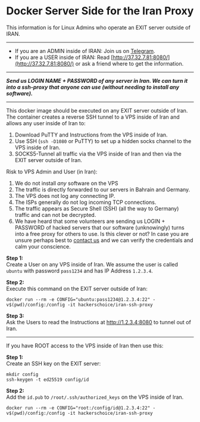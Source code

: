 # Docker Server Side for the Iran Proxy 

This information is for Linux Admins who operate an EXIT server outside of IRAN.

---
* If you are an ADMIN inside of IRAN: Join us on [Telegram](https://t.me/+tIblf9hhvBAwOGNk).  
* If you are a USER inside of IRAN: Read [http://37.32.7.81:8080/](http://37.32.7.81:8080/) or ask a friend where to get the information.

---

***Send us LOGIN NAME + PASSWORD of any server in Iran. We can turn it into a ssh-proxy that anyone can use (without needing to install any software).***

---

This docker image should be executed on any EXIT server outside of Iran. The container creates a reverse SSH tunnel to a VPS inside of Iran and allows any user inside of Iran to:
1. Download PuTTY and Instructions from the VPS inside of Iran.
1. Use SSH (`ssh -D1080` or PuTTY) to set up a hidden socks channel to the VPS inside of Iran.
1. SOCKS5-Tunnel all traffic via the VPS inside of Iran and then via the EXIT server outside of Iran.

Risk to VPS Admin and User (in Iran):
1. We do not install _any_ software on the VPS
1. The traffic is directly forwarded to our servers in Bahrain and Germany.
2. The VPS does not log any connecting IP.
3. The ISPs generally do not log incoming TCP connections.
5. The traffic appears as Secure Shell (SSH) (all the way to Germany) traffic and can not be decrypted.
5. We have heard that some volunteers are sending us LOGIN + PASSWORD of hacked servers that our software (unknowingly) turns into a free proxy for others to use. Is this clever or not? In case you are unsure perhaps best to [contact us](https://t.me/+tIblf9hhvBAwOGNk) and we can verify the credentials and calm your conscience.


**Step 1:**  
Create a User on any VPS inside of Iran. We assume the user is called `ubuntu` with password `pass1234` and has IP Address `1.2.3.4`.

**Step 2:**  
Execute this command on the EXIT server outside of Iran:
```shell
docker run --rm -e CONFIG="ubuntu:pass1234@1.2.3.4:22" -v$(pwd)/config:/config -it hackerschoice/iran-ssh-proxy
```

**Step 3:**  
Ask the Users to read the Instructions at http://1.2.3.4:8080 to tunnel out of Iran.

---
If you have ROOT access to the VPS inside of Iran then use this:

**Step 1:**  
Create an SSH key on the EXIT server:
```shell
mkdir config
ssh-keygen -t ed25519 config/id
```

**Step 2:**  
Add the `id.pub` to `/root/.ssh/authorized_keys` on the VPS inside of Iran.

```shell
docker run --rm -e CONFIG="root:/config/id@1.2.3.4:22" -v$(pwd)/config:/config -it hackerschoice/iran-ssh-proxy
```
